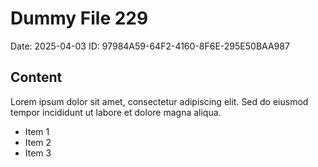 # Dummy File 229

Date: 2025-04-03
ID: 97984A59-64F2-4160-8F6E-295E50BAA987

## Content

Lorem ipsum dolor sit amet, consectetur adipiscing elit.
Sed do eiusmod tempor incididunt ut labore et dolore magna aliqua.

* Item 1
* Item 2
* Item 3
